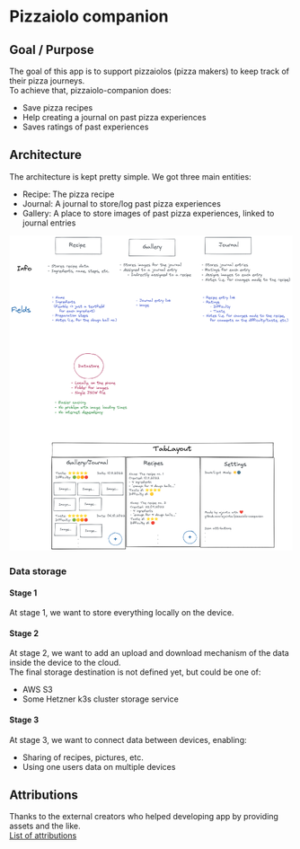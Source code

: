 # Pizzaiolo companion

## Goal / Purpose

The goal of this app is to support pizzaiolos (pizza makers) to keep track of their pizza journeys.  
To achieve that, pizzaiolo-companion does:
- Save pizza recipes
- Help creating a journal on past pizza experiences
- Saves ratings of past experiences

## Architecture

The architecture is kept pretty simple. We got three main entities:

- Recipe: The pizza recipe
- Journal: A journal to store/log past pizza experiences
- Gallery: A place to store images of past pizza experiences, linked to journal entries

![General Pizzaiolo idea](assets/pizzaiolo-board-2022-07-23-1509.png)

### Data storage

#### Stage 1

At stage 1, we want to store everything locally on the device.

#### Stage 2

At stage 2, we want to add an upload and download mechanism of the data inside the device to the cloud.  
The final storage destination is not defined yet, but could be one of:

- AWS S3
- Some Hetzner k3s cluster storage service

#### Stage 3

At stage 3, we want to connect data between devices, enabling:  

- Sharing of recipes, pictures, etc.
- Using one users data on multiple devices

## Attributions

Thanks to the external creators who helped developing app by providing assets and the like.  
[List of attributions](attributions.md)
